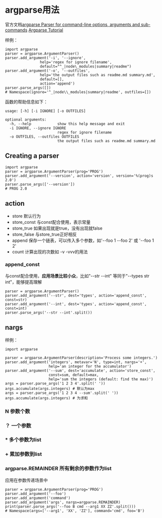 # argparse用法
官方文档[argparse Parser for command-line options, arguments and sub-commands](https://docs.python.org/3/library/argparse.html)
[Argparse Tutorial](https://docs.python.org/3/howto/argparse.html)

样例：
```
import argparse
parser = argparse.ArgumentParser()
parser.add_argument('-i', '--ignore', 
                help='regex for ignore filename', 
                default="^_|node\_modules|summary|readme")
parser.add_argument('-o', '--outfiles', 
                help='the output files such as readme.md summary.md',
                default=[],
                action='append') 
parser.parse_args([])
# Namespace(ignore='^_|node\\_modules|summary|readme', outfiles=[])
```
函数的帮助信息如下：
```
usage: [-h] [-i IGNORE] [-o OUTFILES]

optional arguments:
  -h, --help            show this help message and exit
  -i IGNORE, --ignore IGNORE
                        regex for ignore filename
  -o OUTFILES, --outfiles OUTFILES
                        the output files such as readme.md summary.md
```
## Creating a parser
```
import argparse
parser = argparse.ArgumentParser(prog='PROG')
parser.add_argument('--version', action='version', version='%(prog)s 2.0')
parser.parse_args(['--version'])
# PROG 2.0
```
## action
- store 默认行为
- store_const 与const配合使用，表示常量 
- store_true 如果出现就是true，没有出现就false
- store_false 与store_true正好相反
- append 保存一个链表，可以传入多个参数，如'--foo 1 --foo 2' 或 '--foo 1 2'
- count 计算出现的次数如 -v -vvv的用法


### append_const
与const配合使用，**应用场景比较小众**，比如"--str --int" 等同于"--types str int"，能够提高理解
```
parser = argparse.ArgumentParser()
parser.add_argument('--str', dest='types', action='append_const', const=str)
parser.add_argument('--int', dest='types', action='append_const', const=int)
parser.parse_args('--str --int'.split())
```
## nargs
样例：
```
import argparse

parser = argparse.ArgumentParser(description='Process some integers.')
parser.add_argument('integers', metavar='N', type=int, nargs='+',
                    help='an integer for the accumulator')
parser.add_argument('--sum', dest='accumulate', action='store_const',
                    const=sum, default=max,
                    help='sum the integers (default: find the max)')
args = parser.parse_args('1 2 3 4'.split(' '))
args.accumulate(args.integers) # 默认为max 
args = parser.parse_args('1 2 3 4 --sum'.split(' '))
args.accumulate(args.integers) # 为求和 
```
### N 参数个数

### ？ 一个参数

### *  多个参数为list

### + 累加参数到list

### argparse.REMAINDER 所有剩余的参数作为list
应用在参数传递场景中
```
parser = argparse.ArgumentParser(prog='PROG')
parser.add_argument('--foo')
parser.add_argument('command')
parser.add_argument('args', nargs=argparse.REMAINDER)
print(parser.parse_args('--foo B cmd --arg1 XX ZZ'.split()))
# Namespace(args=['--arg1', 'XX', 'ZZ'], command='cmd', foo='B')
```